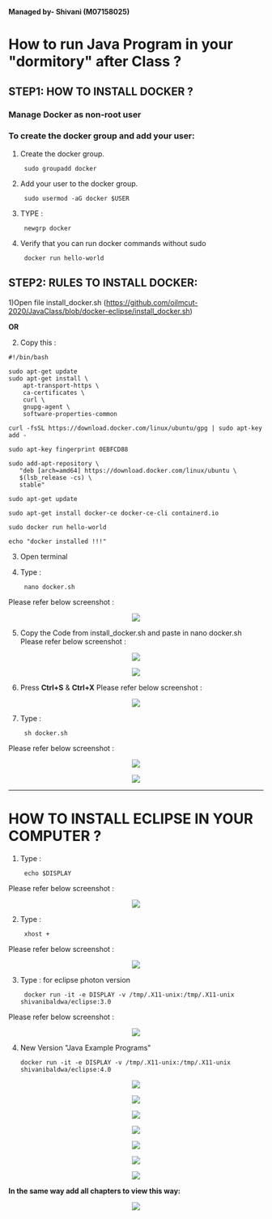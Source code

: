 
**Managed by- Shivani (M07158025)**

# How to run Java Program in your "dormitory" after Class ?

## STEP1: HOW TO INSTALL DOCKER ?

### Manage Docker as non-root user

### To create the docker group and add your user:
1) Create the docker group.
   
        sudo groupadd docker
   
2) Add your user to the docker group.

        sudo usermod -aG docker $USER

3) TYPE :

        newgrp docker
        
4) Verify that you can run docker commands without sudo

        docker run hello-world

## STEP2: RULES TO INSTALL DOCKER: 

1)Open file install_docker.sh (https://github.com/oilmcut-2020/JavaClass/blob/docker-eclipse/install_docker.sh)

**OR**

2) Copy this :
```
#!/bin/bash

sudo apt-get update
sudo apt-get install \
    apt-transport-https \
    ca-certificates \
    curl \
    gnupg-agent \
    software-properties-common

curl -fsSL https://download.docker.com/linux/ubuntu/gpg | sudo apt-key add -

sudo apt-key fingerprint 0EBFCD88

sudo add-apt-repository \
   "deb [arch=amd64] https://download.docker.com/linux/ubuntu \
   $(lsb_release -cs) \
   stable"

sudo apt-get update

sudo apt-get install docker-ce docker-ce-cli containerd.io

sudo docker run hello-world

echo "docker installed !!!"

```
3) Open terminal 
4) Type : 

        nano docker.sh
Please refer below screenshot :             
<p align="center">
  <img src="https://github.com/oilmcut-2020/JavaClass/blob/docker-eclipse/images/d1.png">
</p>

5) Copy the Code from install_docker.sh and paste in  nano docker.sh
Please refer below screenshot :  

<p align="center">
  <img src="https://github.com/oilmcut-2020/JavaClass/blob/docker-eclipse/images/d2.png">
</p>

<p align="center">
  <img src="https://github.com/oilmcut-2020/JavaClass/blob/docker-eclipse/images/d3.png">
</p>

6) Press **Ctrl+S** & **Ctrl+X**
Please refer below screenshot : 
<p align="center">
  <img src="https://github.com/oilmcut-2020/JavaClass/blob/docker-eclipse/images/d4.png">
</p>

7) Type :

        sh docker.sh
Please refer below screenshot : 
<p align="center">
  <img src="https://github.com/oilmcut-2020/JavaClass/blob/docker-eclipse/images/d5.png">
</p>

<p align="center">
  <img src="https://github.com/oilmcut-2020/JavaClass/blob/docker-eclipse/images/d6.png">
</p>

---------------------------------------------------------------------------------------------------------------------------

# HOW TO INSTALL ECLIPSE IN YOUR COMPUTER ?

1) Type :

        echo $DISPLAY
Please refer below screenshot :
<p align="center">
  <img src="https://github.com/oilmcut-2020/JavaClass/blob/docker-eclipse/images/e1.png">
</p>

2) Type :

        xhost + 
Please refer below screenshot :
<p align="center">
  <img src="https://github.com/oilmcut-2020/JavaClass/blob/docker-eclipse/images/e2.png">
</p>

3) Type : for eclipse photon version 

        docker run -it -e DISPLAY -v /tmp/.X11-unix:/tmp/.X11-unix shivanibaldwa/eclipse:3.0
   
Please refer below screenshot :        

<p align="center">
  <img src="https://github.com/oilmcut-2020/JavaClass/blob/docker-eclipse/images/e4.png">
</p>

4) New Version "Java Example Programs"

       docker run -it -e DISPLAY -v /tmp/.X11-unix:/tmp/.X11-unix shivanibaldwa/eclipse:4.0
     
     
 <p align="center">
  <img src="https://github.com/oilmcut-2020/JavaClass/blob/docker-eclipse/images/openeclipse.png">
</p>    
     
  <p align="center">
  <img src="https://github.com/oilmcut-2020/JavaClass/blob/docker-eclipse/images/file.png">
</p>

  <p align="center">
  <img src="https://github.com/oilmcut-2020/JavaClass/blob/docker-eclipse/images/import.png">
</p>
  <p align="center">
  <img src="https://github.com/oilmcut-2020/JavaClass/blob/docker-eclipse/images/java.png">
</p>
  <p align="center">
  <img src="https://github.com/oilmcut-2020/JavaClass/blob/docker-eclipse/images/ch.png">
</p>

</p>
  <p align="center">
  <img src="https://github.com/oilmcut-2020/JavaClass/blob/docker-eclipse/images/finish.png">
</p>

</p>
  <p align="center">
  <img src="https://github.com/oilmcut-2020/JavaClass/blob/docker-eclipse/images/ch2.png">
</p>

**In the same way add all chapters to view this way:**
 <p align="center">
  <img src="https://github.com/oilmcut-2020/JavaClass/blob/docker-eclipse/images/ew1.png">
</p>      

